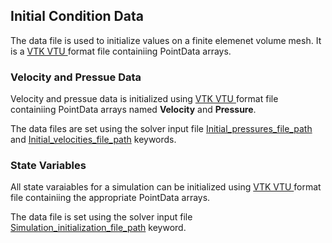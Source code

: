 
<h2 id="data_file_formats_initial_condition"> Initial Condition Data</h2>
The data file is used to initialize values on a finite elemenet volume mesh. It is a 
<a href="#appendix_vtk_file_format"> VTK VTU </a> format file containiing PointData arrays.

<h3> Velocity and Pressue Data</h3>
Velocity and pressue data is initialized using <a href="#appendix_vtk_file_format"> VTK VTU </a> 
format file containiing PointData arrays named <strong>Velocity</strong> and <strong>Pressure</strong>.

The data files are set using the solver input file 
<a href="#bc_mesh_params_Initial_pressures_file_path"> Initial_pressures_file_path</a> and 
<a href="#mesh_params_Initial_velocities_file_path"> Initial_velocities_file_path</a> keywords.

<h3> State Variables </h3>
All state varaiables for a simulation can be initialized using <a href="#appendix_vtk_file_format"> VTK VTU </a> 
format file containiing the appropriate PointData arrays.

The data file is set using the solver input file 
<a href="#general_params_Simulation_initialization_file_path"> Simulation_initialization_file_path</a> keyword.


